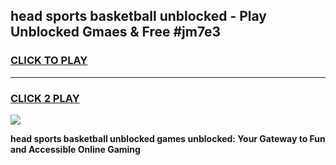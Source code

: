 
## head sports basketball unblocked - Play Unblocked Gmaes & Free #jm7e3
<h3>
<a href="https://news.freeplayer.one?title=head_sports_basketball_unblocked&ref=24F">CLICK TO PLAY</a></h3>
<hr>

<h3>
<a href="https://news.freeplayer.one?title=head_sports_basketball_unblocked&ref=24F">CLICK 2 PLAY</a>
  
</h3>

<a href="https://news.freeplayer.one?title=head_sports_basketball_unblocked&ref=24F/"><img src="https://clearcache.store/games.png"></a>


**head sports basketball unblocked games unblocked: Your Gateway to Fun and Accessible Online Gaming**
